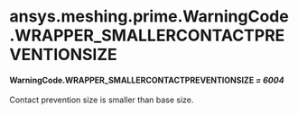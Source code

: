 <a id="ansys-meshing-prime-warningcode-wrapper-smallercontactpreventionsize"></a>

# ansys.meshing.prime.WarningCode.WRAPPER_SMALLERCONTACTPREVENTIONSIZE

<a id="ansys.meshing.prime.WarningCode.WRAPPER_SMALLERCONTACTPREVENTIONSIZE"></a>

#### WarningCode.WRAPPER_SMALLERCONTACTPREVENTIONSIZE *= 6004*

Contact prevention size is smaller than base size.

<!-- !! processed by numpydoc !! -->
